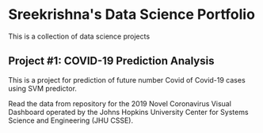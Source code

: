 # Sreekrishna's Data Science Portfolio
This is a collection of data science projects

## Project #1: COVID-19 Prediction Analysis
This is a project for prediction of future number Covid of Covid-19 cases using SVM predictor.

Read the data from repository for the 2019 Novel Coronavirus Visual Dashboard operated by the Johns Hopkins University Center for Systems Science and Engineering (JHU CSSE).

